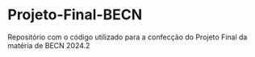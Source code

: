 # Projeto-Final-BECN

Repositório com o código utilizado para a confecção do Projeto Final da matéria de BECN 2024.2
